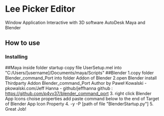 # Lee Picker Editor
Window Application Interactive with 3D software AutoDesk Maya and Blender

## How to use
### Installing
##Maya inside folder startup copy file UserSetup.mel into "C:/Users/[username]/Documents/maya/Scripts"
##Blender 
1.copy folder Blender_command_Port into folder Addon  of Blender 
2.open Blender install Thirdparty Addon Blender_command_Port Author by Paweł Kowalski - pkowalski.com/Jeff Hanna - github/jeffhanna github : https://github.com/p4vv37/blender_command_port
3. right click Blender App Icons choise properties add paste command below to the end of Target of Blender App Icon Property
4. -y -P  [path of file "BlenderStartup.py"]
5. Great Job!
